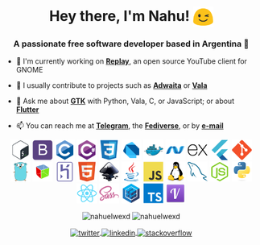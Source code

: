 <h1 align=center>
    Hey there, I'm Nahu! <img src=images/blobwink.png height=40 width=40 align=center>
</h1>


<h3 align=center>
    A passionate free software developer based in Argentina 🧉
</h3>


- 🔭 I'm currently working on **[Replay](https://github.com/nahuelwexd/Replay)**, an open source YouTube client for GNOME

- 👥 I usually contribute to projects such as **[Adwaita](https://gnome.pages.gitlab.gnome.org/libadwaita)** or **[Vala](https://wiki.gnome.org/Projects/Vala)**

- 💬 Ask me about **[GTK](https://www.gtk.org)** with Python, Vala, C, or JavaScript; or about **[Flutter](https://flutter.dev)**

- 📫 You can reach me at **[Telegram](https://t.me/nahuelwexd)**, the **[Fediverse](https://social.nahuelwexd.com/@nahuel)**, or by **[e-mail](mailto:nahuel@nahuelwexd.com)**

<p align=center>
    <img src=images/bash.svg alt=bash width=40 height=40>
    <img src=images/bootstrap.svg alt=bootstrap width=40 height=40>
    <img src=images/c.svg alt=c width=40 height=40>
    <img src=images/csharp.svg alt=csharp width=40 height=40>
    <img src=images/css3.svg alt=css3 width=40 height=40>
    <img src=images/dart.svg alt=dart width=40 height=40>
    <img src=images/docker.svg alt=docker width=40 height=40>
    <img src=images/dotnet.svg alt=dotnet width=40 height=40>
    <img src=images/express.svg alt=express width=40 height=40>
    <img src=images/flutter.svg alt=flutter width=40 height=40>
    <img src=images/git.svg alt=git width=40 height=40>
    <img src=images/go.svg alt=git width=40 height=40>
    <img src=images/gtk.svg alt=gtk width=40 height=40>
    <img src=images/heroku.svg alt=heroku width=40 height=40>
    <img src=images/html5.svg alt=html5 width=40 height=40>
    <img src=images/inkscape.svg alt=inkscape width=40 height=40>
    <img src=images/java.svg alt=java width=40 height=40>
    <img src=images/javascript.svg alt=javascript width=40 height=40>
    <img src=images/linux.svg alt=linux width=40 height=40>
    <img src=images/mysql.svg alt=mysql width=40 height=40>
    <img src=images/nodejs.svg alt=nodejs width=40 height=40>
    <img src=images/python.svg alt=python width=40 height=40>
    <img src=images/react.svg alt=react width=40 height=40>
    <img src=images/sass.svg alt=sass width=40 height=40>
    <img src=images/sequelize.svg alt=sequelize width=40 height=40>
    <img src=images/typescript.svg alt=typescript width=40 height=40>
    <img src=images/vala.svg alt=vala width=40 height=40>
</p>

<p align=center>
    <img src=https://github-readme-stats.vercel.app/api/top-langs/?username=nahuelwexd&layout=compact&hide=html alt=nahuelwexd>
    <img src=https://github-readme-stats.vercel.app/api?username=nahuelwexd&show_icons=true alt=nahuelwexd>
</p>

<p align=center>
    <a href=https://twitter.com/nahuelwexd target=blank>
        <img align=center src=https://cdn.jsdelivr.net/npm/simple-icons@3.0.1/icons/twitter.svg alt=twitter height=30 width=30>
    </a>
    <a href=https://linkedin.com/in/nahuel-gomez-castro target=blank>
        <img align=center src=https://cdn.jsdelivr.net/npm/simple-icons@3.0.1/icons/linkedin.svg alt=linkedin height=30 width=30>
    </a>
    <a href=https://stackoverflow.com/users/13177084 target=blank>
        <img align=center src=https://cdn.jsdelivr.net/npm/simple-icons@3.0.1/icons/stackoverflow.svg alt=stackoverflow height=30 width=30>
    </a>
</p>
